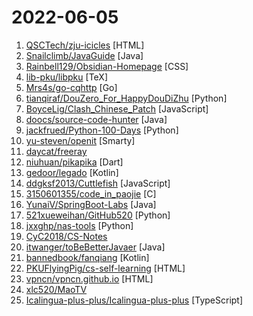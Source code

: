 # 2022-06-05

1. [QSCTech/zju-icicles](https://github.com/QSCTech/zju-icicles "浙江大学课程攻略共享计划") [HTML]
2. [Snailclimb/JavaGuide](https://github.com/Snailclimb/JavaGuide "「Java学习+面试指南」一份涵盖大部分 Java 程序员所需要掌握的核心知识。准备 Java 面试，首选 JavaGuide！") [Java]
3. [Rainbell129/Obsidian-Homepage](https://github.com/Rainbell129/Obsidian-Homepage "A dashboard for your obsidian vault.") [CSS]
4. [lib-pku/libpku](https://github.com/lib-pku/libpku "贵校课程资料民间整理") [TeX]
5. [Mrs4s/go-cqhttp](https://github.com/Mrs4s/go-cqhttp "cqhttp的golang实现，轻量、原生跨平台.") [Go]
6. [tianqiraf/DouZero_For_HappyDouDiZhu](https://github.com/tianqiraf/DouZero_For_HappyDouDiZhu "基于DouZero定制AI实战欢乐斗地主") [Python]
7. [BoyceLig/Clash_Chinese_Patch](https://github.com/BoyceLig/Clash_Chinese_Patch "Clash For Windows 汉化补丁和汉化脚本") [JavaScript]
8. [doocs/source-code-hunter](https://github.com/doocs/source-code-hunter "😱 从源码层面，剖析挖掘互联网行业主流技术的底层实现原理，为广大开发者 “提升技术深度” 提供便利。目前开放 Spring 全家桶，Mybatis、Netty、Dubbo 框架，及 Redis、Tomcat 中间件等") [Java]
9. [jackfrued/Python-100-Days](https://github.com/jackfrued/Python-100-Days "Python - 100天从新手到大师") [Python]
10. [yu-steven/openit](https://github.com/yu-steven/openit "致力于打造无感翻墙环境") [Smarty]
11. [daycat/freeray](https://github.com/daycat/freeray "免费Clash节点，每小时自动更新，只要我github号不炸就一直能用！") 
12. [niuhuan/pikapika](https://github.com/niuhuan/pikapika "(R18+) 美观易用且无广告的二次元客户端，同时支持MacOS，Windows，Android，iOS。") [Dart]
13. [gedoor/legado](https://github.com/gedoor/legado "阅读3.0, 阅读是一款可以自定义来源阅读网络内容的工具，为广大网络文学爱好者提供一种方便、快捷舒适的试读体验。") [Kotlin]
14. [ddgksf2013/Cuttlefish](https://github.com/ddgksf2013/Cuttlefish "Scripts for self-use, ⛔️ fork") [JavaScript]
15. [3150601355/code_in_paojie](https://github.com/3150601355/code_in_paojie "把代码排版位炮姐（御坂美琴）的样子，能运行，能唱歌") [C]
16. [YunaiV/SpringBoot-Labs](https://github.com/YunaiV/SpringBoot-Labs "一个涵盖六个专栏：Spring Boot 2.X、Spring Cloud、Spring Cloud Alibaba、Dubbo、分布式消息队列、分布式事务的仓库。希望胖友小手一抖，右上角来个 Star，感恩 1024") [Java]
17. [521xueweihan/GitHub520](https://github.com/521xueweihan/GitHub520 "😘 让你“爱”上 GitHub，解决访问时图裂、加载慢的问题。（无需安装）") [Python]
18. [jxxghp/nas-tools](https://github.com/jxxghp/nas-tools "NAS媒体库资源归集、整理自动化工具") [Python]
19. [CyC2018/CS-Notes](https://github.com/CyC2018/CS-Notes "📚 技术面试必备基础知识、Leetcode、计算机操作系统、计算机网络、系统设计") 
20. [itwanger/toBeBetterJavaer](https://github.com/itwanger/toBeBetterJavaer "一份通俗易懂、风趣幽默的Java学习指南，内容涵盖Java基础、Java并发编程、Java虚拟机、Java企业级开发、Java面试等核心知识点。学Java，就认准Java 程序员进阶之路😄") [Java]
21. [bannedbook/fanqiang](https://github.com/bannedbook/fanqiang "翻墙-科学上网") [Kotlin]
22. [PKUFlyingPig/cs-self-learning](https://github.com/PKUFlyingPig/cs-self-learning "计算机自学指南") [HTML]
23. [vpncn/vpncn.github.io](https://github.com/vpncn/vpncn.github.io "2022中国翻墙软件VPN推荐以及科学上网避坑，稳定好用。对比SSR机场、蓝灯、V2ray、老王VPN、VPS搭建梯子等科学上网与翻墙软件，中国最新科学上网翻墙梯子VPN下载推荐。") [HTML]
24. [xlc520/MaoTV](https://github.com/xlc520/MaoTV "猫影视资源接口") 
25. [Icalingua-plus-plus/Icalingua-plus-plus](https://github.com/Icalingua-plus-plus/Icalingua-plus-plus "A client for QQ and more.") [TypeScript]
